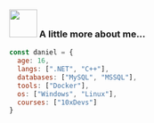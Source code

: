 ### <img src="https://media.giphy.com/media/VgCDAzcKvsR6OM0uWg/giphy.gif" width="50"> A little more about me...

```javascript
const daniel = {
  age: 16,
  langs: [".NET", "C++"],
  databases: ["MySQL", "MSSQL"],
  tools: ["Docker"],
  os: ["Windows", "Linux"],
  courses: ["10xDevs"]
}
```
